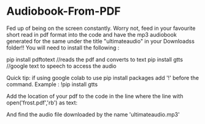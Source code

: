 # Audiobook-From-PDF
Fed up of being on the screen constantly. Worry not, feed in your favourite short read in  pdf format into the code and have the mp3 audiobook generated for the same under the title "ultimateaudio" in your Downloadss folder!!
You will need to install the following :

pip install pdftotext //reads the pdf and converts to text
pip install gtts //google text to speech to access the audio

Quick tip: if using google colab to use pip install packages add '!' before the command.
Example : !pip install gtts

Add the location of your pdf to the code in the line where the line
with open('frost.pdf','rb') as text:

And find the audio file downloaded by the name 'ultimateaudio.mp3'
